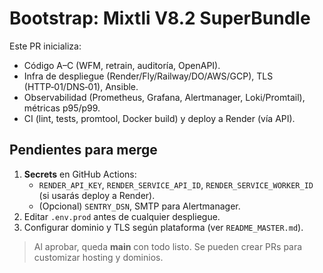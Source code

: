 # Bootstrap: Mixtli V8.2 SuperBundle

Este PR inicializa:
- Código A–C (WFM, retrain, auditoría, OpenAPI).
- Infra de despliegue (Render/Fly/Railway/DO/AWS/GCP), TLS (HTTP‑01/DNS‑01), Ansible.
- Observabilidad (Prometheus, Grafana, Alertmanager, Loki/Promtail), métricas p95/p99.
- CI (lint, tests, promtool, Docker build) y deploy a Render (vía API).

## Pendientes para merge
1. **Secrets** en GitHub Actions:
   - `RENDER_API_KEY`, `RENDER_SERVICE_API_ID`, `RENDER_SERVICE_WORKER_ID` (si usarás deploy a Render).
   - (Opcional) `SENTRY_DSN`, SMTP para Alertmanager.
2. Editar `.env.prod` antes de cualquier despliegue.
3. Configurar dominio y TLS según plataforma (ver `README_MASTER.md`).

> Al aprobar, queda **main** con todo listo. Se pueden crear PRs para customizar hosting y dominios.
